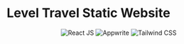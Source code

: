 # Level Travel Static Website

<p align="center">
  <img src="https://img.shields.io/badge/React_JS-61DAFB?style=for-the-badge&logo=react&logoColor=white" alt="React JS">
  <img src="https://img.shields.io/badge/Appwrite-F02E65?style=for-the-badge&logo=appwrite&logoColor=white" alt="Appwrite">
  <img src="https://img.shields.io/badge/Tailwind_CSS-38B2AC?style=for-the-badge&logo=tailwind-css&logoColor=white" alt="Tailwind CSS">
</p>
